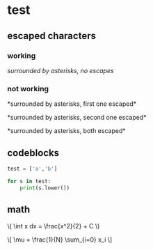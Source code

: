 # test

## escaped characters

### working

*surrounded by asterisks, no escapes*

### not working

\*surrounded by asterisks, first one escaped*

*surrounded by asterisks, second one escaped\*

\*surrounded by asterisks, both escaped\*

## codeblocks

```python
test = ['a','b']

for s in test:
    print(s.lower())
```

## math

\\( \int x dx = \frac{x^2}{2} + C \\)

\\[ \mu = \frac{1}{N} \sum_{i=0} x_i \\]
